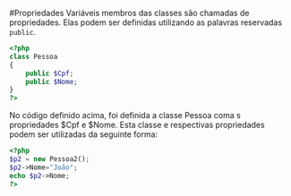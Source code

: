 #Propriedades
Variáveis membros das classes são chamadas de propriedades. Elas podem ser definidas utilizando as palavras reservadas `public`. 

```php
<?php
class Pessoa
{
    public $Cpf;
    public $Nome;
}
?>
```
No código definido acima, foi definida a classe Pessoa coma s propriedades $Cpf e $Nome. Esta classe e respectivas propriedades podem ser utilizadas da seguinte forma:

```php
<?php
$p2 = new Pessoa2();
$p2->Nome="João";
echo $p2->Nome;
?>
```
